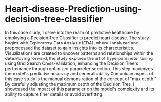 # Heart-disease-Prediction-using-decision-tree-classifier
In this case study, I delve into the realm of predictive healthcare by employing a Decision Tree Classifier to predict heart disease. The study begins with Exploratory Data Analysis (EDA), where I analyzed and preprocessed the dataset to gain insights into its characteristics. Visualizations are created to uncover patterns and relationships within the data.Moving forward, the study explores the art of hyperparameter tuning using Grid Search Cross-Validation, enhancing the Decision Tree's performance through optimized parameter selection. This step maximizes the model's predictive accuracy and generalizability.One unique aspect of this case study is the manual demonstration of the concept of "max depth." By carefully adjusting the maximum depth of the Decision Tree, i showcased the impact of this parameter on the model's complexity and its ability to capture finer details or avoid overfitting.

